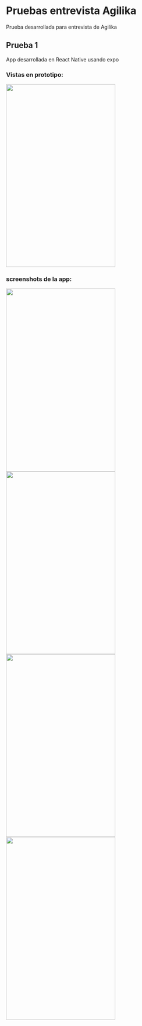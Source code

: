# Pruebas entrevista Agilika

Prueba desarrollada para entrevista de Agilika

## Prueba 1

App desarrollada en React Native usando expo

### Vistas en prototipo:

<img src="https://i.ibb.co/SvHqPP2/Group-12.png" width="300px" height="500px">

### screenshots de la app:

<img src="https://i.ibb.co/0t7nt35/Whats-App-Image-2021-08-23-at-3-15-06-PM-3.jpg" width="300px" height="500px">
<img src="https://i.ibb.co/vvwMvF0/Whats-App-Image-2021-08-23-at-3-15-06-PM-2.jpg" width="300px" height="500px">
<img src="https://i.ibb.co/MgKLTTn/Whats-App-Image-2021-08-23-at-3-15-06-PM.jpg" width="300px" height="500px">
<img src="https://i.ibb.co/7rtR5Hn/Whats-App-Image-2021-08-23-at-3-15-06-PM-1.jpg" width="300px" height="500px">

